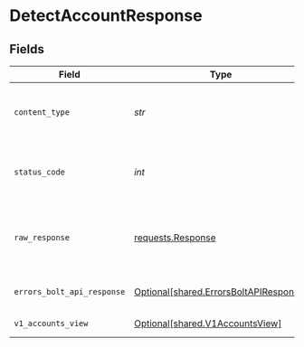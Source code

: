 # DetectAccountResponse


## Fields

| Field                                                                                  | Type                                                                                   | Required                                                                               | Description                                                                            |
| -------------------------------------------------------------------------------------- | -------------------------------------------------------------------------------------- | -------------------------------------------------------------------------------------- | -------------------------------------------------------------------------------------- |
| `content_type`                                                                         | *str*                                                                                  | :heavy_check_mark:                                                                     | HTTP response content type for this operation                                          |
| `status_code`                                                                          | *int*                                                                                  | :heavy_check_mark:                                                                     | HTTP response status code for this operation                                           |
| `raw_response`                                                                         | [requests.Response](https://requests.readthedocs.io/en/latest/api/#requests.Response)  | :heavy_minus_sign:                                                                     | Raw HTTP response; suitable for custom response parsing                                |
| `errors_bolt_api_response`                                                             | [Optional[shared.ErrorsBoltAPIResponse]](../../models/shared/errorsboltapiresponse.md) | :heavy_minus_sign:                                                                     | Missing Query Parameter                                                                |
| `v1_accounts_view`                                                                     | [Optional[shared.V1AccountsView]](../../models/shared/v1accountsview.md)               | :heavy_minus_sign:                                                                     | Has Bolt Account                                                                       |
